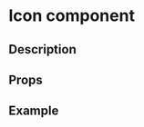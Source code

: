 <script setup>
import { Icon } from '../../index';

const iconPlaygroundCode = '<Icon icon="logos:vue"></Icon>';
const handleError = (e) => console.error(e);

</script>

# Icon component

## Description

<Description :of="Icon"></Description>

## Props

<Props :of="Icon"></Props>

## Example

<Playground 
  :code="iconPlaygroundCode"
  :components="{ Icon }">
</Playground>
